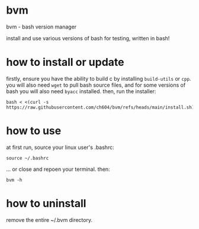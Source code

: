 # bvm
bvm - bash version manager

install and use various versions of bash for testing, written in bash!

# how to install or update
firstly, ensure you have the ability to build c by installing `build-utils` or `cpp`. you will also need `wget` to pull bash source files, and for some versions of bash you will also need `byacc` installed. then, run the installer:
```
bash < <(curl -s https://raw.githubusercontent.com/ch604/bvm/refs/heads/main/install.sh)
```

# how to use
at first run, source your linux user's .bashrc:
```
source ~/.bashrc
```
... or close and repoen your terminal. then:
```
bvm -h
```
# how to uninstall
remove the entire ~/.bvm directory.
